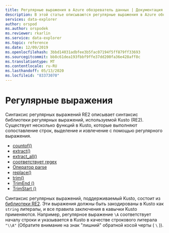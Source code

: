 ```yaml
---
title: Регулярные выражения в Azure обозреватель данных | Документация Майкрософт
description: В этой статье описываются регулярные выражения в Azure обозреватель данных.
services: data-explorer
author: orspod
ms.author: orspodek
ms.reviewer: rkarlin
ms.service: data-explorer
ms.topic: reference
ms.date: 12/09/2019
ms.openlocfilehash: 3bbd14031adbfee3b5fac07194f5ff879ff33693
ms.sourcegitcommit: bb8c61dea193fbbf9ffe37dd200fa36e428aff8c
ms.translationtype: MT
ms.contentlocale: ru-RU
ms.lasthandoff: 05/13/2020
ms.locfileid: "83373070"
---
```

# <a name="regular-expressions"></a>Регулярные выражения

Синтаксис регулярных выражений RE2 описывает синтаксис библиотеки регулярных выражений, используемой Kusto (RE2).
Существует несколько функций в Kusto, которые выполняют сопоставление строк, выделение и извлечение с помощью регулярного выражения.

- [countof()](countoffunction.md)
- [extract()](extractfunction.md)
- [extract_all()](extractallfunction.md)
- [соответствует regex](datatypes-string-operators.md)
- [Оператор parse](parseoperator.md)
- [replace()](replacefunction.md)
- [trim()](trimfunction.md)
- [TrimEnd ()](trimendfunction.md)
- [TrimStart ()](trimstartfunction.md)

Синтаксис регулярных выражений, поддерживаемый Kusto, состоит из [библиотеки RE2](https://github.com/google/re2/wiki/Syntax). Эти выражения должны быть закодированы в Kusto как `string` литералы, и все правила заключения в кавычки Kusto применяются. Например, регулярное выражение `\A` соответствует началу строки и указывается в Kusto в качестве строкового литерала `"\\A"` (Обратите внимание на знак "лишний" обратной косой черты ( `\` )).
